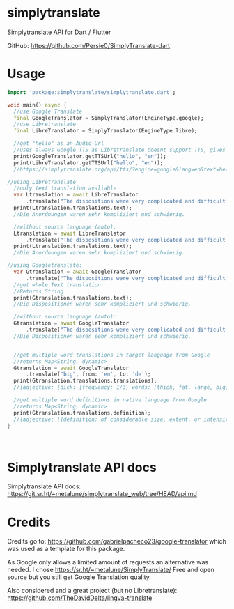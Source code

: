 # simplytranslate
Simplytranslate API for Dart / Flutter

GitHub: https://github.com/Persie0/SimplyTranslate-dart

# Usage 

```dart
import 'package:simplytranslate/simplytranslate.dart';

void main() async {
  //use Google Translate
  final GoogleTranslator = SimplyTranslator(EngineType.google);
  //use Libretranslate
  final LibreTranslator = SimplyTranslator(EngineType.libre);

  //get "hello" as an Audio-Url
  //uses always Google TTS as Libretranslate doesnt support TTS, gives same result
  print(GoogleTranslator.getTTSUrl("hello", "en"));
  print(LibreTranslator.getTTSUrl("hello", "en"));
  //https://simplytranslate.org/api/tts/?engine=google&lang=en&text=hello

//using Libretranslate
  //only text translation avaliable
  var Ltranslation = await LibreTranslator
      .translate("The dispositions were very complicated and difficult.", from: 'en', to: 'de');
  print(Ltranslation.translations.text);
  //Die Anordnungen waren sehr kompliziert und schwierig.

  //without source language (auto):
  Ltranslation = await LibreTranslator
      .translate("The dispositions were very complicated and difficult.", to: 'de');
  print(Ltranslation.translations.text);
  //Die Anordnungen waren sehr kompliziert und schwierig.

//using Googletranslate:
  var Gtranslation = await GoogleTranslator
      .translate("The dispositions were very complicated and difficult.", from: 'en', to: 'de');
  //get whole Text translation
  //Returns String
  print(Gtranslation.translations.text);
  //Die Dispositionen waren sehr kompliziert und schwierig.

  //without source language (auto):
  Gtranslation = await GoogleTranslator
      .translate("The dispositions were very complicated and difficult.", to: 'de');
  //Die Dispositionen waren sehr kompliziert und schwierig.


  //get multiple word translations in target language from Google
  //returns Map<String, dynamic>
  Gtranslation = await GoogleTranslator
      .translate("big", from: 'en', to: 'de');
  print(Gtranslation.translations.translations);
  //{adjective: {dick: {frequency: 1/3, words: [thick, fat, large, big, heavy, stout]}, faustdick: {frequency: 1/3,...

  //get multiple word definitions in native language from Google
  //returns Map<String, dynamic>
  print(Gtranslation.translations.definition);
  //{adjective: [{definition: of considerable size, extent, or intensity., synonyms: {: [large, sizeable,...
}

```
&nbsp;

# Simplytranslate API docs
Simplytranslate API docs:  https://git.sr.ht/~metalune/simplytranslate_web/tree/HEAD/api.md
&nbsp;

# Credits
Credits go to:
https://github.com/gabrielpacheco23/google-translator
which was used as a template for this package.


As Google only allows a limited amount of requests an alternative was needed.
I chose
https://sr.ht/~metalune/SimplyTranslate/
Free and open source but you still get Google Translation quality.



Also considered and a great project (but no Libretranslate):
https://github.com/TheDavidDelta/lingva-translate
